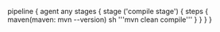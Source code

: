pipeline {
    agent any
    stages {
        stage ('compile stage') {
           steps {
               maven(maven: mvn --version) 
                   sh '''mvn clean compile'''
            }
        }
  }
}
